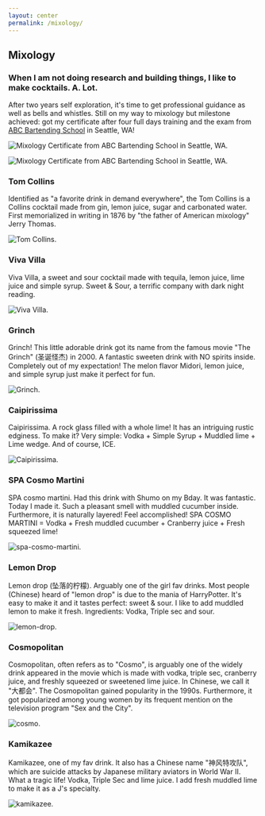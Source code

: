 ```yaml
---
layout: center
permalink: /mixology/
---
```



## Mixology

### When I am not doing research and building things, I like to make cocktails. A. Lot.

After two years self exploration, it's time to get professional guidance as well as bells and whistles. Still on my way to mixology but milestone achieved: got my certificate after four full days training and the exam from [ABC Bartending School](http://www.abcbartending.com/index.php) in Seattle, WA!

![Mixology Certificate from ABC Bartending School in Seattle, WA.](/images/mixology/abc_graduate_photo.jpg)

![Mixology Certificate from ABC Bartending School in Seattle, WA.](/images/mixology/abc_degree.jpg)

### Tom Collins

Identified as "a favorite drink in demand everywhere", the Tom Collins is a Collins cocktail made from gin, lemon juice, sugar and carbonated water. First memorialized in writing in 1876 by "the father of American mixology" Jerry Thomas.

![Tom Collins.](/images/mixology/2015-10-09-tom-collins.jpg)


### Viva Villa

Viva Villa, a sweet and sour cocktail made with tequila, lemon juice, lime juice and simple syrup. Sweet & Sour, a terrific company with dark night reading.

![Viva Villa.](/images/mixology/2015-10-01-viva-villa.jpg)


### Grinch

Grinch! This little adorable drink got its name from the famous movie "The Grinch" (圣诞怪杰) in 2000. A fantastic sweeten drink with NO spirits inside. Completely out of my expectation! The melon flavor Midori, lemon juice, and simple syrup just make it perfect for fun. 

![Grinch.](/images/mixology/2015-09-30-grinch.jpg)


### Caipirissima

Caipirissima. A rock glass filled with a whole lime! It has an intriguing rustic edginess. To make it? Very simple: Vodka + Simple Syrup + Muddled lime + Lime wedge. And of course, ICE.

![Caipirissima.](/images/mixology/2015-09-25-caipirissima.jpg)


### SPA Cosmo Martini

SPA cosmo martini. Had this drink with Shumo on my Bday. It was fantastic. Today I made it. Such a pleasant smell with muddled cucumber inside. Furthermore, it is naturally layered! Feel accomplished! SPA COSMO MARTINI = Vodka + Fresh muddled cucumber + Cranberry juice + Fresh squeezed lime!

![spa-cosmo-martini.](/images/mixology/2015-09-21-spa-cosmo-martini.jpg)


### Lemon Drop

Lemon drop (坠落的柠檬). Arguably one of the girl fav drinks. Most people (Chinese) heard of "lemon drop" is due to the mania of HarryPotter. It's easy to make it and it tastes perfect: sweet & sour. I like to add muddled lemon to make it fresh. Ingredients: Vodka, Triple sec and sour. 

![lemon-drop.](/images/mixology/2015-09-18-lemon-drop.jpg)


### Cosmopolitan

Cosmopolitan, often refers as to "Cosmo", is arguably one of the widely drink appeared in the movie which is made with vodka, triple sec, cranberry juice, and freshly squeezed or sweetened lime juice. In Chinese, we call it "大都会". The Cosmopolitan gained popularity in the 1990s. Furthermore, it got popularized among young women by its frequent mention on the television program "Sex and the City". 

![cosmo.](/images/mixology/2015-09-12-cosmo.jpg)


### Kamikazee

Kamikazee, one of my fav drink. It also has a Chinese name "神风特攻队", which are suicide attacks by Japanese military aviators in World War II. What a tragic life! Vodka, Triple Sec and lime juice. I add fresh muddled lime to make it as a J's specialty.

![kamikazee.](/images/mixology/2015-09-08-kamikazee.jpg)


